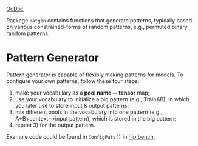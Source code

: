 [GoDoc](https://pkg.go.dev/github.com/emer/emergent/patgen)

Package `patgen` contains functions that generate patterns, typically based on various constrained-forms of random patterns, e.g., permuted binary random patterns.

# Pattern Generator

Pattern generator is capable of flexibly making patterns for models. To configure your own patterns, follow these four steps: 

1) make your vocabulary as a **pool name -- tensor** map; 
2) use your vocabulary to initialize a big pattern (e.g., TrainAB), in which you later use to store input & output patterns; 
3) mix different pools in the vocabulary into one pattern (e.g., A+B+context-->input pattern), which is stored in the big pattern; 
4) repeat 3) for the output pattern.

Example code could be found in `ConfigPats()` in [hip bench](https://github.com/emer/leabra/blob/master/examples/hip_bench/hip_bench.go).
